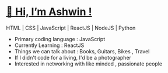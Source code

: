 <h1><a href="https://www.dowhileblog.com">👋 Hi, I’m Ashwin ! </a> </h1>

HTML | CSS | JavaScript | ReactJS | NodeJS | Python


<ul>
  <li> Primary coding language : JavaScript </li>
  <li> Currently Learning : ReactJS </li>
  <li> Things we can talk about : Books, Guitars, Bikes , Travel </li>
  <li> If I didn't code for a living, I'd be a photographer </li>
  <li> Interested in networking with like minded , passionate people </li>
 </ul>
 
    



<!---
AshwinAashu/AshwinAashu is a ✨ special ✨ repository because its `README.md` (this file) appears on your GitHub profile.
You can click the Preview link to take a look at your changes.
--->
